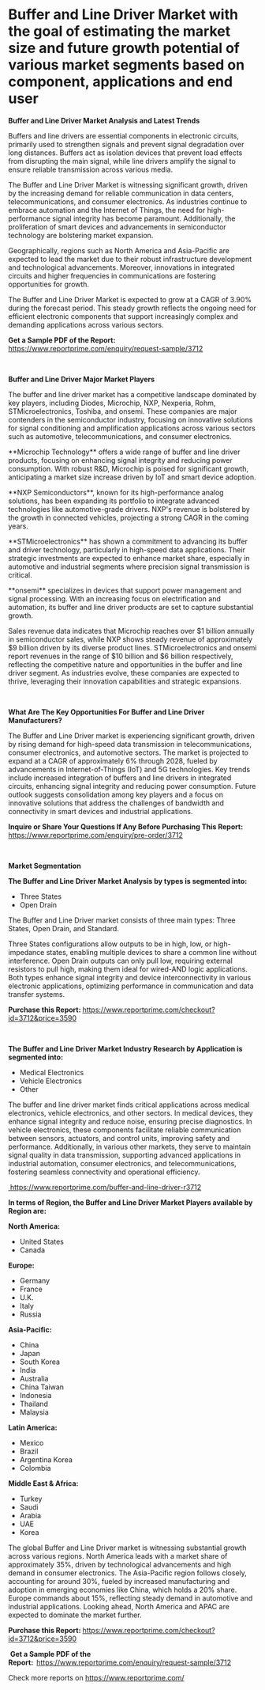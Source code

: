<p><h1>Buffer and Line Driver Market with the goal of estimating the market size and future growth potential of various market segments based on component, applications and end user</h1></p><p><strong>Buffer and Line Driver Market Analysis and Latest Trends</strong></p>
<p><p>Buffers and line drivers are essential components in electronic circuits, primarily used to strengthen signals and prevent signal degradation over long distances. Buffers act as isolation devices that prevent load effects from disrupting the main signal, while line drivers amplify the signal to ensure reliable transmission across various media.</p><p>The Buffer and Line Driver Market is witnessing significant growth, driven by the increasing demand for reliable communication in data centers, telecommunications, and consumer electronics. As industries continue to embrace automation and the Internet of Things, the need for high-performance signal integrity has become paramount. Additionally, the proliferation of smart devices and advancements in semiconductor technology are bolstering market expansion. </p><p>Geographically, regions such as North America and Asia-Pacific are expected to lead the market due to their robust infrastructure development and technological advancements. Moreover, innovations in integrated circuits and higher frequencies in communications are fostering opportunities for growth.</p><p>The Buffer and Line Driver Market is expected to grow at a CAGR of 3.90% during the forecast period. This steady growth reflects the ongoing need for efficient electronic components that support increasingly complex and demanding applications across various sectors.</p></p>
<p><strong>Get a Sample PDF of the Report:&nbsp;</strong> <a href="https://www.reportprime.com/enquiry/request-sample/3712?utm_campaign=2273&utm_medium=2&utm_source=Github&utm_content=ia&utm_term=18032025&utm_id=buffer-and-line-driver">https://www.reportprime.com/enquiry/request-sample/3712</a></p>
<p>&nbsp;</p>
<p><strong>Buffer and Line Driver Major Market Players</strong></p>
<p><p>The buffer and line driver market has a competitive landscape dominated by key players, including Diodes, Microchip, NXP, Nexperia, Rohm, STMicroelectronics, Toshiba, and onsemi. These companies are major contenders in the semiconductor industry, focusing on innovative solutions for signal conditioning and amplification applications across various sectors such as automotive, telecommunications, and consumer electronics.</p><p>**Microchip Technology** offers a wide range of buffer and line driver products, focusing on enhancing signal integrity and reducing power consumption. With robust R&D, Microchip is poised for significant growth, anticipating a market size increase driven by IoT and smart device adoption.</p><p>**NXP Semiconductors**, known for its high-performance analog solutions, has been expanding its portfolio to integrate advanced technologies like automotive-grade drivers. NXP's revenue is bolstered by the growth in connected vehicles, projecting a strong CAGR in the coming years.</p><p>**STMicroelectronics** has shown a commitment to advancing its buffer and driver technology, particularly in high-speed data applications. Their strategic investments are expected to enhance market share, especially in automotive and industrial segments where precision signal transmission is critical.</p><p>**onsemi** specializes in devices that support power management and signal processing. With an increasing focus on electrification and automation, its buffer and line driver products are set to capture substantial growth.</p><p>Sales revenue data indicates that Microchip reaches over $1 billion annually in semiconductor sales, while NXP shows steady revenue of approximately $9 billion driven by its diverse product lines. STMicroelectronics and onsemi report revenues in the range of $10 billion and $6 billion respectively, reflecting the competitive nature and opportunities in the buffer and line driver segment. As industries evolve, these companies are expected to thrive, leveraging their innovation capabilities and strategic expansions.</p></p>
<p>&nbsp;</p>
<p><strong>What Are The Key Opportunities For Buffer and Line Driver Manufacturers?</strong></p>
<p><p>The Buffer and Line Driver market is experiencing significant growth, driven by rising demand for high-speed data transmission in telecommunications, consumer electronics, and automotive sectors. The market is projected to expand at a CAGR of approximately 6% through 2028, fueled by advancements in Internet-of-Things (IoT) and 5G technologies. Key trends include increased integration of buffers and line drivers in integrated circuits, enhancing signal integrity and reducing power consumption. Future outlook suggests consolidation among key players and a focus on innovative solutions that address the challenges of bandwidth and connectivity in smart devices and industrial applications.</p></p>
<p><strong>Inquire or Share Your Questions If Any Before Purchasing This Report:</strong> <a href="https://www.reportprime.com/enquiry/pre-order/3712?utm_campaign=2273&utm_medium=2&utm_source=Github&utm_content=ia&utm_term=18032025&utm_id=buffer-and-line-driver">https://www.reportprime.com/enquiry/pre-order/3712</a></p>
<p>&nbsp;</p>
<p><strong>Market Segmentation</strong></p>
<p><strong>The Buffer and Line Driver Market Analysis by types is segmented into:</strong></p>
<p><ul><li>Three States</li><li>Open Drain</li></ul></p>
<p><p>The Buffer and Line Driver market consists of three main types: Three States, Open Drain, and Standard. </p><p>Three States configurations allow outputs to be in high, low, or high-impedance states, enabling multiple devices to share a common line without interference. Open Drain outputs can only pull low, requiring external resistors to pull high, making them ideal for wired-AND logic applications. Both types enhance signal integrity and device interconnectivity in various electronic applications, optimizing performance in communication and data transfer systems.</p></p>
<p><strong>Purchase this Report:&nbsp;</strong><a href="https://www.reportprime.com/checkout?id=3712&price=3590&utm_campaign=2273&utm_medium=2&utm_source=Github&utm_content=ia&utm_term=18032025&utm_id=buffer-and-line-driver">https://www.reportprime.com/checkout?id=3712&price=3590</a></p>
<p>&nbsp;</p>
<p><strong>The Buffer and Line Driver Market Industry Research by Application is segmented into:</strong></p>
<p><ul><li>Medical Electronics</li><li>Vehicle Electronics</li><li>Other</li></ul></p>
<p><p>The buffer and line driver market finds critical applications across medical electronics, vehicle electronics, and other sectors. In medical devices, they enhance signal integrity and reduce noise, ensuring precise diagnostics. In vehicle electronics, these components facilitate reliable communication between sensors, actuators, and control units, improving safety and performance. Additionally, in various other markets, they serve to maintain signal quality in data transmission, supporting advanced applications in industrial automation, consumer electronics, and telecommunications, fostering seamless connectivity and operational efficiency.</p></p>
<p><a href="https://www.reportprime.com/buffer-and-line-driver-r3712?utm_campaign=2273&utm_medium=2&utm_source=Github&utm_content=ia&utm_term=18032025&utm_id=buffer-and-line-driver">&nbsp;https://www.reportprime.com/buffer-and-line-driver-r3712</a></p>
<p><strong>In terms of Region, the Buffer and Line Driver Market Players available by Region are:</strong></p>
<p>
    <p> <strong> North America: </strong>
        <ul>
            <li>United States</li>
            <li>Canada</li>
        </ul>
        </p> 
    <p> <strong> Europe: </strong>
        <ul>
            <li>Germany</li>
            <li>France</li>
            <li>U.K.</li>
            <li>Italy</li>
            <li>Russia</li>
        </ul>
        </p> 
    <p> <strong> Asia-Pacific: </strong>
        <ul>
            <li>China</li>
            <li>Japan</li>
            <li>South Korea</li>
            <li>India</li>
            <li>Australia</li>
            <li>China Taiwan</li>
            <li>Indonesia</li>
            <li>Thailand</li>
            <li>Malaysia</li>
        </ul>
        </p> 
    <p> <strong> Latin America: </strong>
        <ul>
            <li>Mexico</li>
            <li>Brazil</li>
            <li>Argentina Korea</li>
            <li>Colombia</li>
        </ul>
        </p> 
    <p> <strong> Middle East & Africa: </strong>
        <ul>
            <li>Turkey</li>
            <li>Saudi</li>
            <li>Arabia</li>
            <li>UAE</li>
            <li>Korea</li>
        </ul>
    </p>
    </p>
<p><p>The global Buffer and Line Driver market is witnessing substantial growth across various regions. North America leads with a market share of approximately 35%, driven by technological advancements and high demand in consumer electronics. The Asia-Pacific region follows closely, accounting for around 30%, fueled by increased manufacturing and adoption in emerging economies like China, which holds a 20% share. Europe commands about 15%, reflecting steady demand in automotive and industrial applications. Looking ahead, North America and APAC are expected to dominate the market further.</p></p>
<p><strong>Purchase this Report: </strong><a href="https://www.reportprime.com/checkout?id=3712&price=3590&utm_campaign=2273&utm_medium=2&utm_source=Github&utm_content=ia&utm_term=18032025&utm_id=buffer-and-line-driver">https://www.reportprime.com/checkout?id=3712&price=3590</a></p>
<p>&nbsp;<strong>Get a Sample PDF of the Report:&nbsp;&nbsp;</strong><a href="https://www.reportprime.com/enquiry/request-sample/3712?utm_campaign=2273&utm_medium=2&utm_source=Github&utm_content=ia&utm_term=18032025&utm_id=buffer-and-line-driver">https://www.reportprime.com/enquiry/request-sample/3712</a></p>
<p><strong></strong></p>
<p>Check more reports on <a href="https://www.reportprime.com/?utm_campaign=2273&utm_medium=2&utm_source=Github&utm_content=ia&utm_term=18032025&utm_id=buffer-and-line-driver">https://www.reportprime.com/</a></p>
